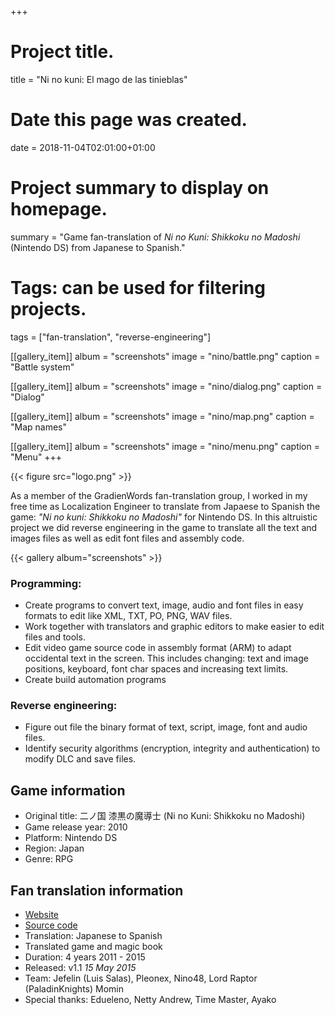 +++
# Project title.
title = "Ni no kuni: El mago de las tinieblas"

# Date this page was created.
date = 2018-11-04T02:01:00+01:00

# Project summary to display on homepage.
summary = "Game fan-translation of _Ni no Kuni: Shikkoku no Madoshi_ (Nintendo DS) from Japanese to Spanish."

# Tags: can be used for filtering projects.
tags = ["fan-translation", "reverse-engineering"]

[[gallery_item]]
album = "screenshots"
image = "nino/battle.png"
caption = "Battle system"

[[gallery_item]]
album = "screenshots"
image = "nino/dialog.png"
caption = "Dialog"

[[gallery_item]]
album = "screenshots"
image = "nino/map.png"
caption = "Map names"

[[gallery_item]]
album = "screenshots"
image = "nino/menu.png"
caption = "Menu"
+++

{{< figure src="logo.png" >}}

As a member of the GradienWords fan-translation group, I worked in my free time
as Localization Engineer to translate from Japaese to Spanish the game:
_"Ni no kuni: Shikkoku no Madoshi"_ for Nintendo DS.
In this altruistic project we did reverse engineering in the game to translate
all the text and images files as well as edit font files and assembly code.

{{< gallery album="screenshots" >}}

### Programming:
- Create programs to convert text, image, audio and font files in easy formats
  to edit like XML, TXT, PO, PNG, WAV files.
- Work together with translators and graphic editors to make easier to edit
  files and tools.
- Edit video game source code in assembly format (ARM) to adapt occidental text
  in the screen. This includes changing: text and image positions, keyboard,
  font char spaces and increasing text limits.
- Create build automation programs

### Reverse engineering:
- Figure out file the binary format of text, script, image, font and audio files.
- Identify security algorithms (encryption, integrity and authentication) to
  modify DLC and save files.

## Game information

* Original title: 二ノ国 漆黒の魔導士 (Ni no Kuni: Shikkoku no Madoshi)
* Game release year: 2010
* Platform: Nintendo DS
* Region: Japan
* Genre: RPG

## Fan translation information

* [Website](http://gradienwords.tk/ninokuni/info.html)
* [Source code](https://github.com/pleonex/Ninokuni)
* Translation: Japanese to Spanish
* Translated game and magic book
* Duration: 4 years 2011 - 2015
* Released: v1.1 _15 May 2015_
* Team: Jefelin (Luis Salas), Pleonex, Nino48, Lord Raptor (PaladinKnights) Momin
* Special thanks: Edueleno, Netty Andrew, Time Master, Ayako
